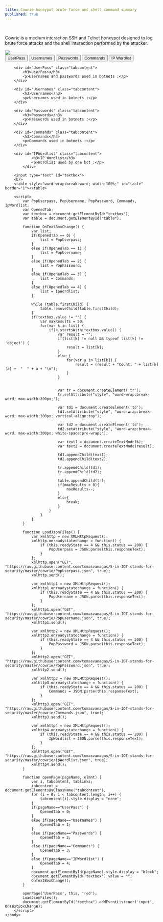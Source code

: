 ```yaml
---
title: Cowrie honeypot brute force and shell command summary
published: true
---
```

<html style="min-height: 200%">
	<body>
		<br>
		<p>Cowrie is a medium interaction SSH and Telnet honeypot designed to log brute force attacks and the shell interaction performed by the attacker.</p>
		<img src="https://coverfiles.alphacoders.com/885/8851.jpg">
		<br>
		<button class="tablink" onclick="openPage('UserPass', this)">UserPass</button>
		<button class="tablink" onclick="openPage('Usernames', this)">Usernames</button>
		<button class="tablink" onclick="openPage('Passwords', this)">Passwords</button>
		<button class="tablink" onclick="openPage('Commands', this)">Commands</button>
		<button class="tablink" onclick="openPage('IPWordlist', this)">IP Wordlist</button>
		
		<div id="UserPass" class="tabcontent">
			<h3>UserPass</h3>
			<p>Usernames and passwords used in botnets :</p>
		</div>
		
		<div id="Usernames" class="tabcontent">
			<h3>Usernames</h3>
			<p>Usernames used in botnets :</p>
		</div>
		
		<div id="Passwords" class="tabcontent">
			<h3>Passwords</h3>
			<p>Passwords used in botnets :</p> 
		</div>
		
		<div id="Commands" class="tabcontent">
			<h3>Commands</h3>
			<p>Commands used in botnets :</p> 
		</div>

		<div id="IPWordlist" class="tabcontent">
				<h3>IP Wordlist</h3>
				<p>Wordlist used by one bot :</p> 
			</div>

		<input type="text" id="textbox">
		<br>
		<table style="word-wrap:break-word; width:100%;" id="table" border="1"></table>

		<script>
			var PopUserpass, PopUsername, PopPassword, Commands, IpWordlist;
			var OpenedTab;
			var textbox = document.getElementById("textbox");
			var table = document.getElementById("table");

			function OnTextBoxChange() {
				var list;
				if(OpenedTab == 0) {
					list = PopUserpass;
				}
				else if(OpenedTab == 1) {
					list = PopUsername;
				}
				else if(OpenedTab == 2) {
					list = PopPassword;
				}
				else if(OpenedTab == 3) {
					list = Commands;
				}
				else if(OpenedTab == 4) {
					list = IpWordlist;
				}

				while (table.firstChild) {
					table.removeChild(table.firstChild);
				}
				if(textbox.value != "") {
					var maxResults = 50;
					for(var k in list) {
						if(k.startsWith(textbox.value)) {
							var result = "";
							if(list[k] != null && typeof list[k] != 'object') {
								result = list[k];
							}
							else {
								for(var a in list[k]) {
									result = (result + "Count: " + list[k][a] +  "	" + a + "\n");
								}
							}


							var tr = document.createElement('tr');
							tr.setAttribute("style", "word-wrap:break-word; max-width:300px;");

							var td1 = document.createElement('td');
							td1.setAttribute("style", "word-wrap:break-word; max-width:300px; vertical-align:top");

							var td2 = document.createElement('td');
							td2.setAttribute("style", "word-wrap:break-word; max-width:300px; white-space:pre-wrap;");

							var text1 = document.createTextNode(k);
							var text2 = document.createTextNode(result);

							td1.appendChild(text1);
							td2.appendChild(text2);
							
							tr.appendChild(td1);
							tr.appendChild(td2);

							table.appendChild(tr);
							if(maxResults > 0){
								maxResults--;
							}
							else{
								break;
							}
						}
					}
				}
			}

			function LoadJsonFiles() {
				var xmlhttp = new XMLHttpRequest();
				xmlhttp.onreadystatechange = function() {
					if (this.readyState == 4 && this.status == 200) {
						PopUserpass = JSON.parse(this.responseText);
					}		
				};
				xmlhttp.open("GET", "https://raw.githubusercontent.com/tomasvanagas/S-in-IOT-stands-for-security/master/cowrie/PopUserpass.json", true);
				xmlhttp.send();

				var xmlhttp1 = new XMLHttpRequest();
				xmlhttp1.onreadystatechange = function() {
					if (this.readyState == 4 && this.status == 200) {
						PopUsername = JSON.parse(this.responseText);
					}		
				};
				xmlhttp1.open("GET", "https://raw.githubusercontent.com/tomasvanagas/S-in-IOT-stands-for-security/master/cowrie/PopUsername.json", true);
				xmlhttp1.send();    

				var xmlhttp2 = new XMLHttpRequest();
				xmlhttp2.onreadystatechange = function() {
					if (this.readyState == 4 && this.status == 200) {
						PopPassword = JSON.parse(this.responseText);
					}		
				};
				xmlhttp2.open("GET", "https://raw.githubusercontent.com/tomasvanagas/S-in-IOT-stands-for-security/master/cowrie/PopPassword.json", true);
				xmlhttp2.send();

				var xmlhttp3 = new XMLHttpRequest();
				xmlhttp3.onreadystatechange = function() {
					if (this.readyState == 4 && this.status == 200) {
						Commands = JSON.parse(this.responseText);
					}		
				};
				xmlhttp3.open("GET", "https://raw.githubusercontent.com/tomasvanagas/S-in-IOT-stands-for-security/master/cowrie/Commands.json", true);
				xmlhttp3.send();

				var xmlhttp4 = new XMLHttpRequest();
				xmlhttp4.onreadystatechange = function() {
					if (this.readyState == 4 && this.status == 200) {
						IpWordlist = JSON.parse(this.responseText);
					}		
				};
				xmlhttp4.open("GET", "https://raw.githubusercontent.com/tomasvanagas/S-in-IOT-stands-for-security/master/cowrie/ipWordlist.json", true);
				xmlhttp4.send();
			}

			function openPage(pageName, elmnt) {
				var i, tabcontent, tablinks;
				tabcontent = document.getElementsByClassName("tabcontent");
				for (i = 0; i < tabcontent.length; i++) {
					tabcontent[i].style.display = "none";
				}
				if(pageName=="UserPass") {
					OpenedTab = 0;
				}
				else if(pageName=="Usernames") {
					OpenedTab = 1;
				}
				else if(pageName=="Passwords") {
					OpenedTab = 2;
				}
				else if(pageName=="Commands") {
					OpenedTab = 3;
				}
				else if(pageName=="IPWordlist") {
					OpenedTab = 4;
				}
				document.getElementById(pageName).style.display = "block";
				document.getElementById('textbox').value = "";
				OnTextBoxChange();
			}
			
			openPage('UserPass', this, 'red');
			LoadJsonFiles();
			document.getElementById("textbox").addEventListener('input', OnTextBoxChange);
		</script>
	</body>
</html>
